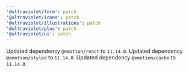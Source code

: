 ```yaml
---
'@ultraviolet/form': patch
'@ultraviolet/icons': patch
'@ultraviolet/illustrations': patch
'@ultraviolet/plus': patch
'@ultraviolet/ui': patch
---
```


Updated dependency `@emotion/react` to `11.14.0`.
Updated dependency `@emotion/styled` to `11.14.0`.
Updated dependency `@emotion/cache` to `11.14.0`.
